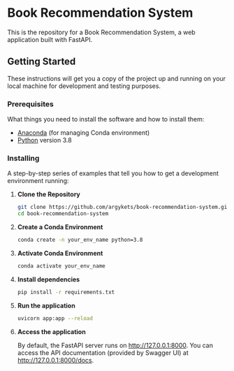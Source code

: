 # Book Recommendation System


This is the repository for a Book Recommendation System, a web application built with FastAPI.

## Getting Started

These instructions will get you a copy of the project up and running on your local machine for development and testing purposes.

### Prerequisites

What things you need to install the software and how to install them:

- [Anaconda](https://www.anaconda.com/products/distribution) (for managing Conda environment)
- [Python](https://www.python.org/) version 3.8

### Installing

A step-by-step series of examples that tell you how to get a development environment running:

1. **Clone the Repository**

   ```bash
   git clone https://github.com/argykets/book-recommendation-system.git
   cd book-recommendation-system

2. **Create a Conda Environment**

   ```bash
   conda create -n your_env_name python=3.8

3. **Activate Conda Environment**

   ```bash
   conda activate your_env_name

4. **Install dependencies**

   ```bash
   pip install -r requirements.txt

5. **Run the application**

   ```bash
   uvicorn app:app --reload

6. **Access the application**

    By default, the FastAPI server runs on http://127.0.0.1:8000. You can access the API documentation (provided by Swagger UI) at http://127.0.0.1:8000/docs.


